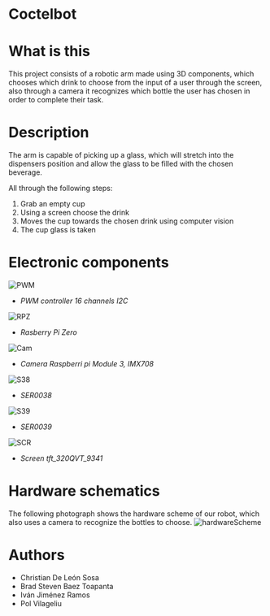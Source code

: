 # Coctelbot
# What is this
This project consists of a robotic arm made using 3D components, which chooses which drink to choose from the input of a user through the screen, also through a camera it recognizes which bottle the user has chosen in order to complete their task.

# Description
The arm is capable of picking up a glass, which will stretch into the dispensers position and allow the glass to be filled with the chosen beverage.

All through the following steps:
1. Grab an empty cup
2. Using a screen choose the drink
3. Moves the cup towards the chosen drink using computer vision
4. The cup glass is taken

# Electronic components
![PWM](https://github.com/murtion/coctelbot/blob/main/Components/PWM%20controller%2016%20channels%20I2C.jpg)
- *PWM controller 16 channels I2C*

![RPZ](https://github.com/murtion/coctelbot/blob/main/Components/Rasberry%20Pi%20Zero.jpg)
- *Rasberry Pi Zero*


![Cam](https://github.com/murtion/coctelbot/blob/main/Components/Camera.jpg)
- *Camera  Raspberri pi Module 3, IMX708*

![S38](https://github.com/murtion/coctelbot/blob/main/Components/SER0038.jpg)
- *SER0038*

![S39](https://github.com/murtion/coctelbot/blob/main/Components/SER0039.jpg)
- *SER0039*

![SCR](https://github.com/murtion/coctelbot/blob/main/Components/Screen.jpg)
- *Screen tft_320QVT_9341*

# Hardware schematics
The following photograph shows the hardware scheme of our robot, which also uses a camera to recognize the bottles to choose.
![hardwareScheme](https://github.com/murtion/coctelbot/blob/main/Esquema%20HW.png)



# Authors 
- Christian De León Sosa 
- Brad Steven Baez Toapanta
- Iván Jiménez Ramos
- Pol Vilageliu
